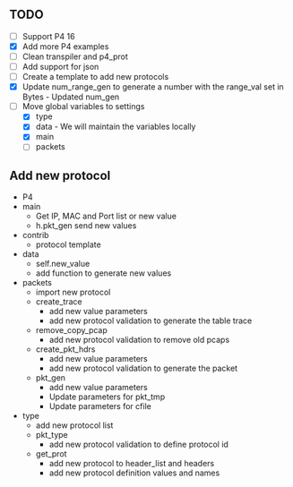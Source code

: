 ## TODO
- [ ] Support P4 16  
- [x] Add more P4 examples   
- [ ] Clean transpiler and p4_prot     
- [ ] Add support for json
- [ ] Create a template to add new protocols
- [x] Update num_range_gen to generate a number with the range_val set in Bytes - Updated num_gen
- [ ] Move global variables to settings
  - [x] type
  - [x] data - We will maintain the variables locally
  - [x] main
  - [ ] packets

## Add new protocol
  - P4
  - main 
  	- Get IP, MAC and Port list or new value
  	- h.pkt_gen send new values
  - contrib
  	- protocol template
  - data
  	- self.new_value
  	- add function to generate new values
  - packets
  	- import new protocol
  	- create_trace
  		- add new value parameters
  		- add new protocol validation to generate the table trace
  	- remove_copy_pcap
  		- add new protocol validation to remove old pcaps
  	- create_pkt_hdrs
  		- add new value parameters
  		- add new protocol validation to generate the packet
  	- pkt_gen
  		- add new value parameters
  		- Update parameters for pkt_tmp
  		- Update parameters for cfile
  - type
  	- add new protocol list
  	- pkt_type
  		- add new protocol validation to define protocol id
  	- get_prot
  		- add new protocol to header_list and headers
  		- add new protocol definition values and names
